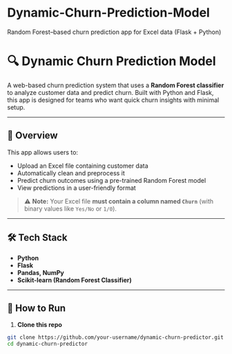 # Dynamic-Churn-Prediction-Model
Random Forest–based churn prediction app for Excel data (Flask + Python)

# 🔍 Dynamic Churn Prediction Model

A web-based churn prediction system that uses a **Random Forest classifier** to analyze customer data and predict churn. Built with Python and Flask, this app is designed for teams who want quick churn insights with minimal setup.

---

## 🚀 Overview

This app allows users to:
- Upload an Excel file containing customer data
- Automatically clean and preprocess it
- Predict churn outcomes using a pre-trained Random Forest model
- View predictions in a user-friendly format

> ⚠️ **Note:** Your Excel file **must contain a column named `Churn`** (with binary values like `Yes/No` or `1/0`).

---

## 🛠️ Tech Stack

- **Python**  
- **Flask**  
- **Pandas, NumPy**  
- **Scikit-learn (Random Forest Classifier)**  
---

## 🧪 How to Run

1. **Clone this repo**  
```bash
git clone https://github.com/your-username/dynamic-churn-predictor.git
cd dynamic-churn-predictor
